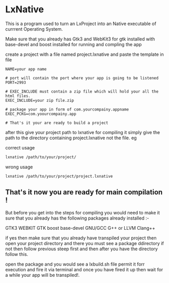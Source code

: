 # LxNative
This is a program used to turn an LxProject into an Native executable of currrent Operating System.

Make sure that you already has
Gtk3 and WebKit3 for gtk installed with base-devel and boost installed for running and compling the app


create a project with a file named project.lxnative and paste the template in file
```lxnative
NAME=your app name

# port will contain the port where your app is going to be listened
PORT=2993

# EXEC_INCLUDE must contain a zip file which will hold your all the html files.
EXEC_INCLUDE=your zip file.zip

# package your app in form of com.yourcompainy.appname
EXEC_PCKG=com.yoourcompainy.app

# That's it your are ready to build a project
```


after this give your project path to lxnative for compiling it simply give the path to the directory containing project.lxnative not the file. eg

correct usage
```bash
lxnative /path/to/your/project/
```

wrong usage
```bash
lxnative /path/to/your/project/project.lxnative
```

## That's it now you are ready for main compilation !
But before you get into the steps for compiling you would need to make it sure that you already has the following packages already installed :-

GTK3
WEBKIT GTK
boost
base-devel
GNU/GCC G++ or LLVM Clang++

if yes then make sure that you already have transpiled your project then open your project directory and there you must see a package ddirectory if not then follow previous steep first and then after you have the directory follow this.

open the package and you would see a lxbuild.sh file permit it forr execution and fire it via terminal and once you have fired it up then wait for a while your app will be transpiled!.

